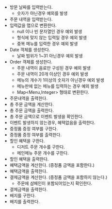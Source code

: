 * 방문 날짜를 입력받는다.
  - 숫자가 아닌경우 예외를 발생
* 주문 내역을 입력받는다.
* 입력값을 맵으로 변환한다.
  - null 이나 빈 문자열인 경우 예외 발생
  - 형식에 맞지 않는 입력일 경우 예외 발생
  - 중복 메뉴를 입력한 경우 예외 발생
* Date 객체를 생성한다.
  - 날짜 범위가 1~31 아닌경우 예외 발생
* Order 객체를 생성한다.
  - 주문 내역이 음료만 구성된 경우 예외 발생
  - 주문 내역이 20개 이상인 경우 예외 발생 
  - 메뉴의 개수가 1이상의 숫자가 아닌경우 예외 발생 
  - 메뉴판에 없는 메뉴를 입력하는 경우 예외 발생
  - Map<Menu,Integer> 형태로 변환한다.
* 주문내역을 출력한다.
* 총 주문 금액을 계산한다.
* 총 주문 금액을 출력한다.
* 총 주문 금액으로 이벤트 발생을 확인한다.
* 이벤트 발생하지 않는경우, 혜택없음을 출력한다.
* 증정품 증정 여부를 구한다.
* 증정품 증정 여부를 출력한다.
* 할인 혜택을 구한다.
  - 디저트 주문 개수를 구한다.
  - 메인메뉴 주문 개수를 구한다.
* 할인 혜택을 출력한다.
* 혜택금액을 계산한다. (증정품 금액을 포함한다.)
* 혜택금액을 출력한다.
* 결제금액을 계산한다. (증정품 금액을 포함하지 않는다.)
  - 주문에 샴페인이 포함되어있는지 확인한다.
* 결제금액을 출력한다.
* 배지를 구한다.
* 배지를 출력한다.
  